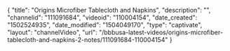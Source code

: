 {
    "title": "Origins Microfiber Tablecloth and Napkins",
    "description": "",
    "channelid": "111091684",
    "videoid": "110004154",
    "date_created": "1502524935",
    "date_modified": "1504049170",
    "type": "captivate",
    "layout": "channelVideo",
    "url": "\/bbbusa-latest-videos\/origins-microfiber-tablecloth-and-napkins-2-notes\/111091684-110004154"
}